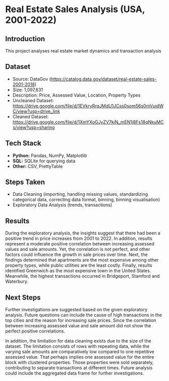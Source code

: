 # Real Estate Sales Analysis (USA, 2001-2022)

## Introduction
This project analyses real estate market dynamics and transaction analysis

## Dataset
- Source: DataGov (https://catalog.data.gov/dataset/real-estate-sales-2001-2018)
- Size: 1,097,631
- Description: Price, Assessed Value, Location, Property Types
- Uncleaned Dataset: https://drive.google.com/file/d/1EVkryRrqJMdU1JCss0som56s0mVujdWC/view?usp=drive_link
- Cleaned Dataset: https://drive.google.com/file/d/1XmYXoGJyZV7kiN_mEN1j8Fs18qNkuMCs/view?usp=sharing

## Tech Stack  
- **Python:** Pandas, NumPy, Matplotlib  
- **SQL:** SQLite for querying data  
- **Other:** CSV, PrettyTable  

## Steps Taken  
- Data Cleaning (importing, handling missing values, standardizing categorical data, correcting data format, binning, binning visualisation)
- Exploratory Data Analysis (trends, transactions)

## Results 
During the exploratory analysis, the insights suggest that there had been a positive trend in price increases from 2001 to 2022. 
In addition, results represent a moderate positive correlation between increasing assessed values and sale amounts. 
Yet, the correlation is not perfect, and other factors could influence the growth in sale prices over time. Next, the findings determined that apartments are the most expensive among other property types, while public utilities are the least costly. 
Finally, results identified Greenwich as the most expensive town in the United States. Meanwhile, the highest transactions occurred in Bridgeport, Stamford and Waterbury.

## Next Steps
Further investigations are suggested based on the given exploratory analysis. Future questions can include the cause of high transactions in the top cities and the reason for increasing sale prices. Since the correlation between increasing assessed value and sale amount did not show the perfect positive correlations.

In addition, the limitation for data cleaning exists due to the size of the dataset. The limitation consists of rows with repeating data, while the varying sale amounts are comparatively low compared to one repetitive assessed value. That perhaps implies one assessed value for the entire block with clustered properties. Those properties were sold separately, contributing to separate transactions at different times. Future analysis could include the aggregated data frame for further investigations.





